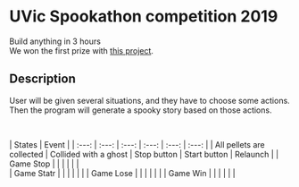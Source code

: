 # UVic Spookathon competition 2019
Build anything in 3 hours <br/>
We won the first prize with [this project](https://spookystory.herokuapp.com/).
<br/>
## Description
User will be given several situations, and they have to choose some actions.
<br/>
Then the program will generate a spooky story based on those actions.

<br/>

| States | Event |
| :---: | :---: | :---: | :---: | :---: | :---:
| | All pellets are collected | Collided with a ghost | Stop button | Start button | Relaunch |
| Game Stop | | | | | |      
| Game Statr | | | | | |
| Game Lose | | | | | |
| Game Win | | | | | |
